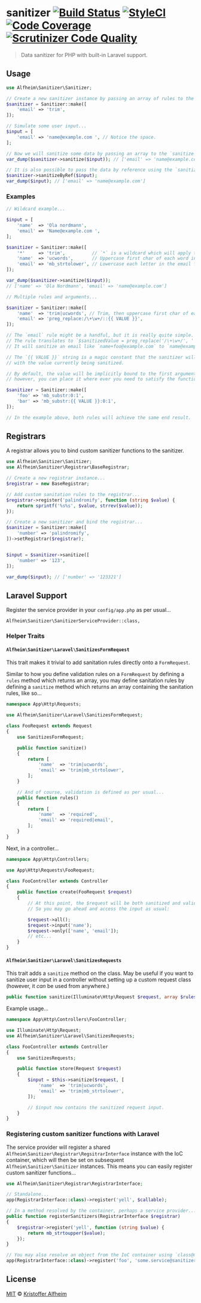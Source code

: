 # sanitizer [![Build Status](https://travis-ci.org/kalfheim/sanitizer.svg?branch=master)](https://travis-ci.org/kalfheim/sanitizer) [![StyleCI](https://styleci.io/repos/54579807/shield)](https://styleci.io/repos/54579807) [![Code Coverage](https://scrutinizer-ci.com/g/kalfheim/sanitizer/badges/coverage.png?b=master)](https://scrutinizer-ci.com/g/kalfheim/sanitizer/?branch=master) [![Scrutinizer Code Quality](https://scrutinizer-ci.com/g/kalfheim/sanitizer/badges/quality-score.png?b=master)](https://scrutinizer-ci.com/g/kalfheim/sanitizer/?branch=master)

> Data sanitizer for PHP with built-in Laravel support.

## Usage

``` php
use Alfheim\Sanitizer\Sanitizer;

// Create a new sanitizer instance by passing an array of rules to the `Sanitizer::make` method...
$sanitizer = Sanitizer::make([
    'email' => 'trim',
]);

// Simulate some user input...
$input = [
    'email' => 'name@example.com ', // Notice the space.
];

// Now we will sanitize some data by passing an array to the `sanitize` method...
var_dump($sanitizer->sanitize($input)); // ['email' => 'name@example.com']

// It is also possible to pass the data by reference using the `sanitizeByRef` method...
$sanitizer->sanitizeByRef($input);
var_dump($input); // ['email' => 'name@example.com']
```

### Examples

``` php
// Wildcard example...

$input = [
    'name'  => 'Ola nordmann',
    'email' => 'Name@example.com ',
];

$sanitizer = Sanitizer::make([
    '*'     => 'trim',          // `*` is a wildcard which will apply to all fields.
    'name'  => 'ucwords',       // Uppercase first char of each word in the name field.
    'email' => 'mb_strtolower', // Lowercase each letter in the email field.
]);

var_dump($sanitizer->sanitize($input));
// ['name' => 'Ola Nordmann', 'email' => 'name@example.com']
```

``` php
// Multiple rules and arguments...

$sanitizer = Sanitizer::make([
    'name'  => 'trim|ucwords', // Trim, then uppercase first char of each word.
    'email' => 'preg_replace:/\+\w+/::{{ VALUE }}',
]);

// The `email` rule might be a handful, but it is really quite simple. 
// The rule translates to `$sanitizedValue = preg_replace('/\+\w+/', '', $value)`.
// It will sanitize an email like `name+foo@example.com` to `name@example.com`.

// The `{{ VALUE }}` string is a magic constant that the sanitizer will replace
// with the value currently being sanitized.

// By default, the value will be implicitly bound to the first argument in the list,
// however, you can place it where ever you need to satisfy the function being called.

$sanitizer = Sanitizer::make([
    'foo' => 'mb_substr:0:1',
    'bar' => 'mb_substr:{{ VALUE }}:0:1',
]);

// In the example above, both rules will achieve the same end result.
```

## Registrars

A registrar allows you to bind custom sanitizer functions to the sanitizer.

``` php
use Alfheim\Sanitizer\Sanitizer;
use Alfheim\Sanitizer\Registrar\BaseRegistrar;

// Create a new registrar instance...
$registrar = new BaseRegistrar;

// Add custom sanitation rules to the registrar...
$registrar->register('palindromify', function (string $value) {
    return sprintf('%s%s', $value, strrev($value));
});

// Create a new sanitizer and bind the registrar...
$sanitizer = Sanitizer::make([
    'number' => 'palindromify',
])->setRegistrar($registrar);


$input = $sanitizer->sanitize([
    'number' => '123',
]);

var_dump($input); // ['number' => '123321']
```

## Laravel Support

Register the service provider in your `config/app.php` as per usual...

    Alfheim\Sanitizer\SanitizerServiceProvider::class,

### Helper Traits

#### `Alfheim\Sanitizer\Laravel\SanitizesFormRequest`

This trait makes it trivial to add sanitation rules directly onto a `FormRequest`.

Similar to how you define validation rules on a `FormRequest` by defining a `rules`
method which returns an array, you may define sanitation rules by defining a `sanitize`
method which returns an array containing the sanitation rules, like so...

``` php
namespace App\Http\Requests;

use Alfheim\Sanitizer\Laravel\SanitizesFormRequest;

class FooRequest extends Request
{
    use SanitizesFormRequest;

    public function sanitize()
    {
        return [
            'name'  => 'trim|ucwords',
            'email' => 'trim|mb_strtolower',
        ];
    }

    // And of course, validation is defined as per usual...
    public function rules()
    {
        return [
            'name'  => 'required',
            'email' => 'required|email',
        ];
    }
}
```

Next, in a controller...

``` php
namespace App\Http\Controllers;

use App\Http\Requests\FooRequest;

class FooController extends Controller
{
    public function create(FooRequest $request)
    {
        // At this point, the $request will be both sanitized and validated.
        // So you may go ahead and access the input as usual:

        $request->all();
        $request->input('name');
        $request->only(['name', 'email']);
        // etc...
    }
}
```

#### `Alfheim\Sanitizer\Laravel\SanitizesRequests`

This trait adds a `sanitize` method on the class.
May be useful if you want to sanitize user input in a controller without setting up a custom request class (however, it _can_ be used from anywhere.)

``` php
public function sanitize(Illuminate\Http\Request $request, array $ruleset): array
```

Example usage...

``` php
namespace App\Http\Controllers\FooController;

use Illuminate\Http\Request;
use Alfheim\Sanitizer\Laravel\SanitizesRequests;

class FooController extends Controller
{
    use SanitizesRequests;

    public function store(Request $request)
    {
        $input = $this->sanitize($request, [
            'name'  => 'trim|ucwords',
            'email' => 'trim|mb_strtolower',
        ]);

        // $input now contains the sanitized request input.
    }
}
```

### Registering custom sanitizer functions with Laravel

The service provider will register a shared `Alfheim\Sanitizer\Registrar\RegsitrarInterface` instance with the IoC container, which will then be set on subsequent `Alfheim\Sanitizer\Sanitizer` instances. This means you can easily register custom sanitizer functions...

``` php
use Alfheim\Sanitizer\Registrar\RegistrarInterface;

// Standalone...
app(RegistrarInterface::class)->register('yell', $callable);

// In a method resolved by the container, perhaps a service provider...
public function registerSanitizers(RegistrarInterface $registrar)
{
    $registrar->register('yell', function (string $value) {
        return mb_strtoupper($value);
    });
}

// You may also resolve an object from the IoC container using `class@method` notation...
app(RegistrarInterface::class)->register('foo', 'some.service@sanitizerMethod');
```

## License

[MIT](LICENSE) &copy; [Kristoffer Alfheim](http://github.com/kalfheim)
